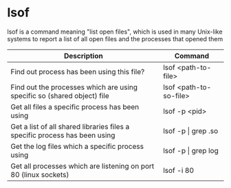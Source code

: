 <!--ts-->
<!--te-->

# lsof

lsof is a command meaning "list open files", which is used in many Unix-like systems to report a list of all open files and the processes that opened them



Description | Command
------------|-----
 Find out process has been using this file?  |  lsof \<path-to-file>
 Find out the processes which are using  specific so (shared object) file  |  lsof \<path-to-so-file>
 Get all files a specific process has been using |  lsof -p \<pid>
 Get a list of all shared libraries files a specific process has been using | lsof -p <pid>  \|  grep \.so
 Get the log files which a specific process using | lsof -p <pid>  \|  grep log
 Get all processes which are listening on port 80 (linux sockets) | lsof -i 80
